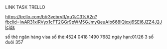 LINK TASK TRELLO

https://trello.com/b/r3vebrvR/qu%C3%A2n?fbclid=IwAR31xiRVyx1cFT2GGr9pWM5GJmyQeuAIb668lQjxxj6SEI6JZZ4J2Jlcjds

số thẻ ngân hàng visa 
số thẻ:4524 0418 1490 7682
ngày hạn:01/26
3 số đuôi 357
